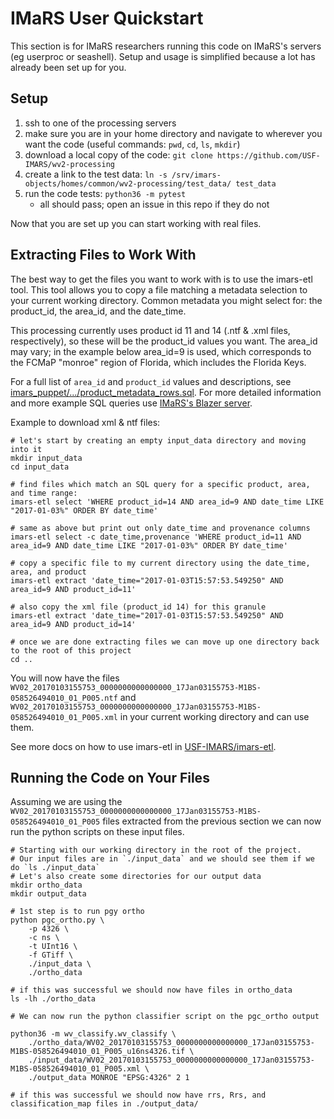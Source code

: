 

# IMaRS User Quickstart
This section is for IMaRS researchers running this code on IMaRS's servers (eg userproc or seashell).
Setup and usage is simplified because a lot has already been set up for you.


## Setup
1. ssh to one of the processing servers
2. make sure you are in your home directory and navigate to wherever you want the code (useful commands: `pwd`, `cd`, `ls`, `mkdir`)
3. download a local copy of the code: `git clone https://github.com/USF-IMARS/wv2-processing`
4. create a link to the test data: `ln -s /srv/imars-objects/homes/common/wv2-processing/test_data/ test_data`
5. run the code tests: `python36 -m pytest`
    * all should pass; open an issue in this repo if they do not

Now that you are set up you can start working with real files.

## Extracting Files to Work With
The best way to get the files you want to work with is to use the imars-etl tool.
This tool allows you to copy a file matching a metadata selection to your current working directory.
Common metadata you might select for: the product_id, the area_id, and the date_time.

This processing currently uses product id 11 and 14 (.ntf & .xml files, respectively), so these will be the product_id values you want.
The area_id may vary; in the example below area_id=9 is used, which corresponds to the FCMaP "monroe" region of Florida, which includes the Florida Keys.

For a full list of `area_id` and `product_id` values and descriptions, see [imars_puppet/.../product_metadata_rows.sql](https://github.com/USF-IMARS/imars_puppet/blob/production/modules/role/files/sql/product_metadata_rows.sql).
For more detailed information and more example SQL queries use [IMaRS's Blazer server](http://imars-physalis.marine.usf.edu:3000/).

Example to download xml & ntf files:
```
# let's start by creating an empty input_data directory and moving into it
mkdir input_data
cd input_data

# find files which match an SQL query for a specific product, area, and time range:
imars-etl select 'WHERE product_id=14 AND area_id=9 AND date_time LIKE "2017-01-03%" ORDER BY date_time'

# same as above but print out only date_time and provenance columns
imars-etl select -c date_time,provenance 'WHERE product_id=11 AND area_id=9 AND date_time LIKE "2017-01-03%" ORDER BY date_time'

# copy a specific file to my current directory using the date_time, area, and product
imars-etl extract 'date_time="2017-01-03T15:57:53.549250" AND area_id=9 AND product_id=11'

# also copy the xml file (product_id 14) for this granule
imars-etl extract 'date_time="2017-01-03T15:57:53.549250" AND area_id=9 AND product_id=14'

# once we are done extracting files we can move up one directory back to the root of this project
cd ..
```

You will now have the files `WV02_20170103155753_0000000000000000_17Jan03155753-M1BS-058526494010_01_P005.ntf` and `WV02_20170103155753_0000000000000000_17Jan03155753-M1BS-058526494010_01_P005.xml` in your current working directory and can use them.

See more docs on how to use imars-etl in [USF-IMARS/imars-etl](https://github.com/USF-IMARS/imars-etl).


## Running the Code on Your Files
Assuming we are using the `WV02_20170103155753_0000000000000000_17Jan03155753-M1BS-058526494010_01_P005` files extracted from the previous section we can now run the python scripts on these input files.

```
# Starting with our working directory in the root of the project.
# Our input files are in `./input_data` and we should see them if we do `ls ./input_data`
# Let's also create some directories for our output data
mkdir ortho_data
mkdir output_data

# 1st step is to run pgy ortho
python pgc_ortho.py \
    -p 4326 \
    -c ns \
    -t UInt16 \
    -f GTiff \
    ./input_data \
    ./ortho_data

# if this was successful we should now have files in ortho_data
ls -lh ./ortho_data

# We can now run the python classifier script on the pgc_ortho output

python36 -m wv_classify.wv_classify \
    ./ortho_data/WV02_20170103155753_0000000000000000_17Jan03155753-M1BS-058526494010_01_P005_u16ns4326.tif \
    ./input_data/WV02_20170103155753_0000000000000000_17Jan03155753-M1BS-058526494010_01_P005.xml \
    ./output_data MONROE "EPSG:4326" 2 1

# if this was successful we should now have rrs, Rrs, and classification_map files in ./output_data/
```
